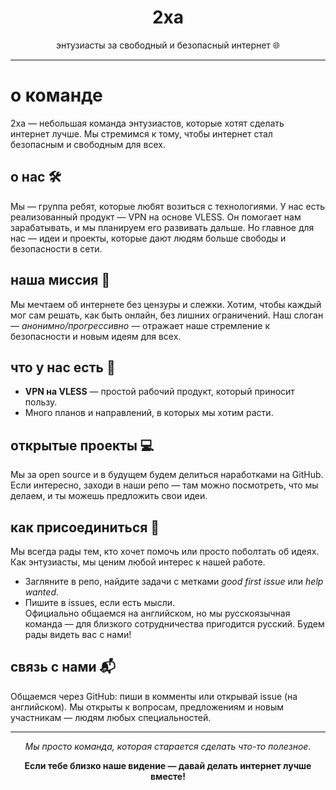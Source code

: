 <div align="center">
  <h1>2xa</h1>
  <p>энтузиасты за свободный и безопасный интернет 🌐</p>
</div>

---

# о команде  
2xa — небольшая команда энтузиастов, которые хотят сделать интернет лучше. Мы стремимся к тому, чтобы интернет стал безопасным и свободным для всех.  

## о нас 🛠️  
Мы — группа ребят, которые любят возиться с технологиями. У нас есть реализованный продукт — VPN на основе VLESS. Он помогает нам зарабатывать, и мы планируем его развивать дальше. Но главное для нас — идеи и проекты, которые дают людям больше свободы и безопасности в сети.  

## наша миссия 🌟  
Мы мечтаем об интернете без цензуры и слежки. Хотим, чтобы каждый мог сам решать, как быть онлайн, без лишних ограничений. Наш слоган — *анонимно/прогрессивно* — отражает наше стремление к безопасности и новым идеям для всех.  

## что у нас есть 🚀  
- **VPN на VLESS** — простой рабочий продукт, который приносит пользу.  
- Много планов и направлений, в которых мы хотим расти.  

## открытые проекты 💻  
Мы за open source и в будущем будем делиться наработками на GitHub. Если интересно, заходи в наши репо — там можно посмотреть, что мы делаем, и ты можешь предложить свои идеи.  

## как присоединиться 🤝  
Мы всегда рады тем, кто хочет помочь или просто поболтать об идеях. Как энтузиасты, мы ценим любой интерес к нашей работе.  
- Загляните в репо, найдите задачи с метками *good first issue* или *help wanted*.  
- Пишите в issues, если есть мысли.  
Официально общаемся на английском, но мы русскоязычная команда — для близкого сотрудничества пригодится русский. Будем рады видеть вас с нами!  

## связь с нами 📬  
Общаемся через GitHub: пиши в комменты или открывай issue (на английском). Мы открыты к вопросам, предложениям и новым участникам — людям любых специальностей.  

---

<div align="center">
  <p><em>Мы просто команда, которая старается сделать что-то полезное.</em></p>
  <p><strong>Если тебе близко наше видение — давай делать интернет лучше вместе!</strong></p>
</div>
